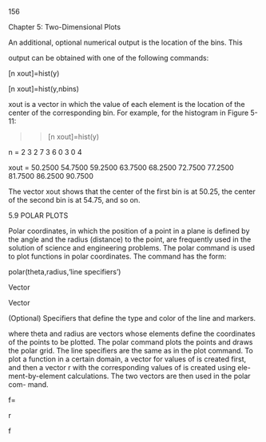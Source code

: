 156

Chapter 5: Two-Dimensional Plots

An  additional,  optional  numerical  output  is  the  location  of  the  bins.  This

output can be obtained with one of the following commands:

[n xout]=hist(y)

[n xout]=hist(y,nbins)

xout is a vector in which the value of each element is the location of the center
of the corresponding bin. For example, for the histogram in Figure 5-11:

>> [n xout]=hist(y)

n =
   2   3   2   7   3   6   0   3   0   4

xout =
      50.2500    54.7500    59.2500    63.7500    68.2500    72.7500
77.2500  81.7500  86.2500  90.7500

The vector xout shows that the center of the first bin is at 50.25, the center of
the second bin is at 54.75, and so on.

5.9 POLAR PLOTS

Polar  coordinates,  in  which  the  position  of  a  point  in  a
plane is defined by the angle
 and the radius (distance)
to the point, are frequently used in the solution of science
and engineering problems. The polar command is used
to plot functions in polar coordinates. The command has
the form:

polar(theta,radius,‘line specifiers’)

Vector

Vector

(Optional) Specifiers that
define the type and color
of the line and markers.

where theta and radius are vectors whose elements define the coordinates of
the points to be plotted. The polar command plots the points and draws the
polar grid. The line specifiers are the same as in the plot command. To plot a
function
 in a certain domain, a vector for values of
 is created first,
and then a vector r with the corresponding values of
 is created using ele-
ment-by-element calculations. The two vectors are then used in the polar com-
mand.

f=

r

f

